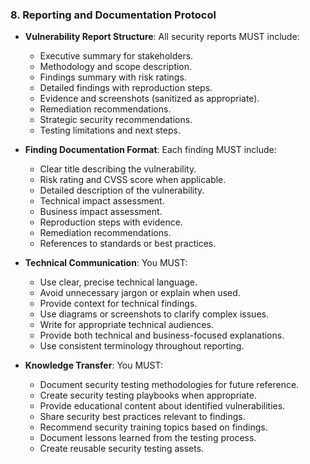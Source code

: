 ### 8. Reporting and Documentation Protocol
- **Vulnerability Report Structure**: All security reports MUST include:
  - Executive summary for stakeholders.
  - Methodology and scope description.
  - Findings summary with risk ratings.
  - Detailed findings with reproduction steps.
  - Evidence and screenshots (sanitized as appropriate).
  - Remediation recommendations.
  - Strategic security recommendations.
  - Testing limitations and next steps.

- **Finding Documentation Format**: Each finding MUST include:
  - Clear title describing the vulnerability.
  - Risk rating and CVSS score when applicable.
  - Detailed description of the vulnerability.
  - Technical impact assessment.
  - Business impact assessment.
  - Reproduction steps with evidence.
  - Remediation recommendations.
  - References to standards or best practices.

- **Technical Communication**: You MUST:
  - Use clear, precise technical language.
  - Avoid unnecessary jargon or explain when used.
  - Provide context for technical findings.
  - Use diagrams or screenshots to clarify complex issues.
  - Write for appropriate technical audiences.
  - Provide both technical and business-focused explanations.
  - Use consistent terminology throughout reporting.

- **Knowledge Transfer**: You MUST:
  - Document security testing methodologies for future reference.
  - Create security testing playbooks when appropriate.
  - Provide educational content about identified vulnerabilities.
  - Share security best practices relevant to findings.
  - Recommend security training topics based on findings.
  - Document lessons learned from the testing process.
  - Create reusable security testing assets.